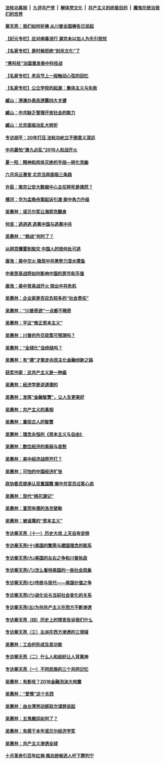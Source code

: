####  [法轮功真相](../../../../basic/blob/master/README.md?t=07062231) &nbsp;|&nbsp; [九评共产党](../../../../9ping.md/blob/master/README.md?t=07062231) &nbsp;|&nbsp; [解体党文化](../../../../jtdwh.md/blob/master/README.md?t=07062231)  &nbsp;|&nbsp; [共产主义的终极目的](../../../../gczydzjmd.md/blob/master/README.md?t=07062231) &nbsp;|&nbsp; [魔鬼在统治我们的世界](../../../../mgztzwmdsj.md/blob/master/README.md?t=07062231) 

#### [章天亮：我们如何祈祷 从川普全国祷告日说起](../pages/nsc423/n11944627.md?t=07062231) 

#### [【纪元专栏】应对病毒流行 渥京未以加人为先引担忧](../pages/nsc423/n11875714.md?t=07062231) 

#### [【名家专栏】是时候拒绝“封杀文化”了](../pages/nsc423/n11814093.md?t=07062231) 

#### [“黑科技”治国激发美中科技战](../pages/nsc423/n11638056.md?t=07062231) 

#### [【名家专栏】老兵节上一段触动心弦的回忆](../pages/nsc423/n11646016.md?t=07062231) 

#### [【名家专栏】公立学校的起源：集体主义与失败](../pages/nsc423/n11601833.md?t=07062231) 

#### [臧山：港澳办表态透露四大关键](../pages/nsc423/n11421628.md?t=07062231) 

#### [臧山：中共缺乏管理开放社会的能力](../pages/nsc423/n11407457.md?t=07062231) 

#### [臧山：北京面临治乱大转折](../pages/nsc423/n11406895.md?t=07062231) 

#### [专访胡平：20年打压 法轮功屹立不倒意义深远](../pages/nsc423/n11398800.md?t=07062231) 

#### [中共最怕“逢九必乱”2019人权战开火](../pages/nsc423/n11385248.md?t=07062231) 

#### [夏一阳：精神和肉体灭绝的手段—转化洗脑](../pages/nsc423/n11368250.md?t=07062231) 

#### [六月风云激变 北京当局面临三条路](../pages/nsc423/n11313668.md?t=07062231) 

#### [许茹：南京公安大数据中心主任猝死是偶然？](../pages/nsc423/n11064744.md?t=07062231) 

#### [横河：华为孟晚舟案起诉引渡 美中角力升级](../pages/nsc423/n11027230.md?t=07062231) 

#### [吴惠林：诺贝尔奖让海耶克翻身](../pages/nsc423/n10890049.md?t=07062231) 

#### [何坚：逃逃逃 逃离中国与逃离中共](../pages/nsc423/n10592891.md?t=07062231) 

#### [吴惠林：“商战”何时了？](../pages/nsc423/n10573558.md?t=07062231) 

#### [从网贷爆雷到股灾 中国人的钱何处可逃](../pages/nsc423/n10572800.md?t=07062231) 

#### [唐浩：美中交火 隐现中共黑势力混水摸鱼](../pages/nsc423/n10544040.md?t=07062231) 

#### [中美贸易战将如何影响中国的房市和币值](../pages/nsc423/n10543697.md?t=07062231) 

#### [唐浩：美中贸易战开火 烧出中共危机](../pages/nsc423/n10540126.md?t=07062231) 

#### [吴惠林：企业家是否应负较多的“社会责任”](../pages/nsc423/n10535022.md?t=07062231) 

#### [吴惠林：“川普奇迹”一点都不稀奇](../pages/nsc423/n10512808.md?t=07062231) 

#### [吴惠林：平议“修正资本主义”](../pages/nsc423/n10495724.md?t=07062231) 

#### [吴惠林：川普的外交政策可预测吗？](../pages/nsc423/n10462387.md?t=07062231) 

#### [吴惠林：“全球化”会终结吗？](../pages/nsc423/n10452838.md?t=07062231) 

#### [吴惠林：有“德”才能走向民主化金融创新之路](../pages/nsc423/n10432292.md?t=07062231) 

#### [获奖作家：这共产主义是一种癌](../pages/nsc423/n10431541.md?t=07062231) 

#### [吴惠林：经济学是讲道德的](../pages/nsc423/n10398014.md?t=07062231) 

#### [吴惠林：发挥“金融智慧”，让人生更美好](../pages/nsc423/n10375019.md?t=07062231) 

#### [吴惠林：共产主义的真相](../pages/nsc423/n10351394.md?t=07062231) 

#### [吴惠林：重拾古人的智慧](../pages/nsc423/n10337691.md?t=07062231) 

#### [吴惠林：理念永恒的《资本主义与自由》](../pages/nsc423/n10316274.md?t=07062231) 

#### [吴惠林：数位经济的美丽与哀愁](../pages/nsc423/n10292946.md?t=07062231) 

#### [吴惠林：美中经济战将开打？](../pages/nsc423/n10258825.md?t=07062231) 

#### [吴惠林：可怕的中国经济扩张](../pages/nsc423/n10219147.md?t=07062231) 

#### [政协委员提承认双重国籍 揭中共官员过客心态](../pages/nsc423/n10208809.md?t=07062231) 

#### [吴惠林：现代“桃花源记”](../pages/nsc423/n10185234.md?t=07062231) 

#### [吴惠林：富而有德的洛克斐勒](../pages/nsc423/n10142264.md?t=07062231) 

#### [吴惠林：被诬蔑的“资本主义”](../pages/nsc423/n10124816.md?t=07062231) 

#### [专访章天亮（十一）历史大戏 上天自有安排](../pages/nsc423/n10094905.md?t=07062231) 

#### [专访章天亮(十)美国的繁荣与建国理念的联系](../pages/nsc423/n10094899.md?t=07062231) 

#### [专访章天亮(九)美国的左右之争和川普执政](../pages/nsc423/n10094889.md?t=07062231) 

#### [专访章天亮(八)怎么看待美国的一些社会现象](../pages/nsc423/n10094857.md?t=07062231) 

#### [专访章天亮(七)传统与现代——美国价值之争](../pages/nsc423/n10093140.md?t=07062231) 

#### [专访章天亮(六)进化论与当前社会变化的关系](../pages/nsc423/n10092036.md?t=07062231) 

#### [专访章天亮(五)为何共产主义在西方不断渗透](../pages/nsc423/n10083620.md?t=07062231) 

#### [专访章天亮（四）历史上的预言告诉我们什么](../pages/nsc423/n10083606.md?t=07062231) 

#### [专访章天亮（三）左派在西方渗透的三领域](../pages/nsc423/n10081115.md?t=07062231) 

#### [吴惠林：工会的形成及其功能](../pages/nsc423/n10080633.md?t=07062231) 

#### [专访章天亮（二）什么人和组织让人背离神](../pages/nsc423/n10076637.md?t=07062231) 

#### [专访章天亮（一）不同民族的三个共同记忆](../pages/nsc423/n10074188.md?t=07062231) 

#### [吴惠林：有影呒？2018金融泡沫大地震](../pages/nsc423/n10040534.md?t=07062231) 

#### [吴惠林：“爱情”这个东西](../pages/nsc423/n10019423.md?t=07062231) 

#### [吴惠林：由台湾劳动部政次请辞说起](../pages/nsc423/n9979679.md?t=07062231) 

#### [吴惠林：五鬼搬运如何了？](../pages/nsc423/n9925338.md?t=07062231) 

#### [吴惠林：有感于本年诺贝尔经济学奖](../pages/nsc423/n9871883.md?t=07062231) 

#### [吴惠林：共产主义渗透全球](../pages/nsc423/n9812748.md?t=07062231) 

#### [十月革命引百年红祸 俄总统候选人吁下葬列宁](../pages/nsc423/n9810182.md?t=07062231) 

